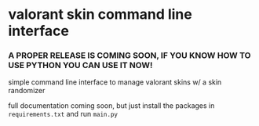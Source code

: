 # valorant skin command line interface
### A PROPER RELEASE IS COMING SOON, IF YOU KNOW HOW TO USE PYTHON YOU CAN USE IT NOW!

simple command line interface to manage valorant skins w/ a skin randomizer

full documentation coming soon, but just install the packages in `requirements.txt` and run `main.py`
